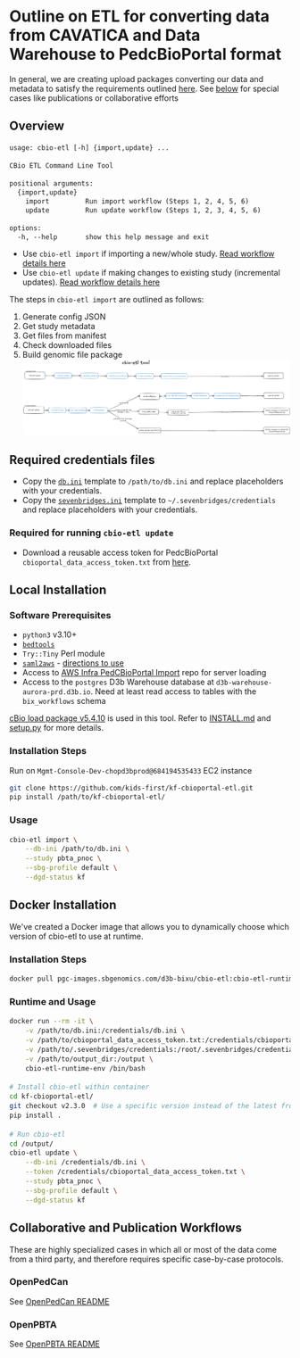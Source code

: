 # Outline on ETL for converting data from CAVATICA and Data Warehouse to PedcBioPortal format
In general, we are creating upload packages converting our data and metadata to satisfy the requirements outlined [here](https://docs.cbioportal.org/5.1-data-loading/data-loading/file-formats).
See [below](#collaborative-and-publication-workflows) for special cases like publications or collaborative efforts
## Overview
```
usage: cbio-etl [-h] {import,update} ...

CBio ETL Command Line Tool

positional arguments:
  {import,update}
    import         Run import workflow (Steps 1, 2, 4, 5, 6)
    update         Run update workflow (Steps 1, 2, 3, 4, 5, 6)

options:
  -h, --help       show this help message and exit
```
- Use `cbio-etl import` if importing a new/whole study. [Read workflow details here](docs/WHOLE_STUDY_IMPORT.md)
- Use `cbio-etl update` if making changes to existing study (incremental updates). [Read workflow details here](docs/INCREMENTAL_UPDATES.md)

The steps in `cbio-etl import` are outlined as follows:
1. Generate config JSON
1. Get study metadata
1. Get files from manifest
1. Check downloaded files
1. Build genomic file package
![Pipeline Flowchart](images/etl_flowchart.png)

## Required credentials files
- Copy the [`db.ini`](template_credentials/template.db.ini) template to `/path/to/db.ini` and replace placeholders with your credentials.
- Copy the [`sevenbridges.ini`](template_credentials/template.sevenbridges.ini) template to `~/.sevenbridges/credentials` and replace placeholders with your credentials.

### Required for running `cbio-etl update`
- Download a reusable access token for PedcBioPortal `cbioportal_data_access_token.txt` from [here](https://pedcbioportal.kidsfirstdrc.org/webAPI#using-data-access-tokens).

## Local Installation
### Software Prerequisites
+ `python3` v3.10+
+ [`bedtools`](https://bedtools.readthedocs.io/en/latest/content/installation.html)
+ `Try::Tiny` Perl module
+ [`saml2aws`](https://github.com/Versent/saml2aws) - [directions to use](https://www.notion.so/d3b/Setup-SAML-Login-1056131f1200806ba182f7b7c1793a40?pvs=4)
+ Access to [AWS Infra PedCBioPortal Import](https://github.com/d3b-center/aws-infra-pedcbioportal-import) repo for server loading
+ Access to the `postgres` D3b Warehouse database at `d3b-warehouse-aurora-prd.d3b.io`. Need at least read access to tables with the `bix_workflows` schema

[cBio load package v5.4.10](https://github.com/cBioPortal/cbioportal/releases/tag/v5.4.10) is used in this tool.
Refer to [INSTALL.md](docs/INSTALL.md) and [setup.py](setup.py) for more details.

### Installation Steps
Run on `Mgmt-Console-Dev-chopd3bprod@684194535433` EC2 instance
```sh
git clone https://github.com/kids-first/kf-cbioportal-etl.git
pip install /path/to/kf-cbioportal-etl/
```

### Usage
```sh
cbio-etl import \
    --db-ini /path/to/db.ini \
    --study pbta_pnoc \
    --sbg-profile default \
    --dgd-status kf 
  ```

## Docker Installation
We've created a Docker image that allows you to dynamically choose which version of cbio-etl to use at runtime.
### Installation Steps
```sh
docker pull pgc-images.sbgenomics.com/d3b-bixu/cbio-etl:cbio-etl-runtime-env
```

### Runtime and Usage
```sh
docker run --rm -it \
    -v /path/to/db.ini:/credentials/db.ini \
    -v /path/to/cbioportal_data_access_token.txt:/credentials/cbioportal_data_access_token.txt \
    -v /path/to/.sevenbridges/credentials:/root/.sevenbridges/credentials \
    -v /path/to/output_dir:/output \
    cbio-etl-runtime-env /bin/bash

# Install cbio-etl within container
cd kf-cbioportal-etl/
git checkout v2.3.0  # Use a specific version instead of the latest from main
pip install .

# Run cbio-etl
cd /output/
cbio-etl update \
    --db-ini /credentials/db.ini \
    --token /credentials/cbioportal_data_access_token.txt \
    --study pbta_pnoc \
    --sbg-profile default \
    --dgd-status kf
```

## Collaborative and Publication Workflows
These are highly specialized cases in which all or most of the data come from a third party, and therefore requires specific case-by-case protocols.

### OpenPedCan
See [OpenPedCan README](COLLABORATIONS/openTARGETS/README.md)

### OpenPBTA
See [OpenPBTA README](COLLABORATIONS/openPBTA/README.md)